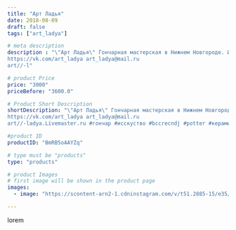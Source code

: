 ```yaml
---
title: "Арт Ладья"
date: 2018-08-09
draft: false
tags: ["art_ladya"]

# meta description
description : "\"Арт Ладья\" Гончарная мастерская в Нижнем Новгороде. Изготовление керамики и мастер//-классы по обучению. 
https://vk.com/art_ladya art_ladya@mail.ru 
art//-l"

# product Price
price: "3000"
priceBefore: "3600.0"

# Product Short Description
shortDescription: "\"Арт Ладья\" Гончарная мастерская в Нижнем Новгороде. Изготовление керамики и мастер//-классы по обучению. 
https://vk.com/art_ladya art_ladya@mail.ru 
art//-ladya.Livemaster.ru #гончар #исскуство #bccrecndj #potter #керамикадляинтерьера #керамикаручнаяработа #керамиканазаказ #handmade #посудаизглины #керамика #гончарнаяпосуда #эксклюзивнаякерамика #painter #dishes #decor #ceramicar #nntoday #claygoods #restaurant #earthenware #ceramic #design #elfish #magic #flowers #ceramicart #teapot #заварочныйчайник #clay #авторскаякерамика"

#product ID
productID: "BmRB5oAAYZq"

# type must be "products"
type: "products"

# product Images
# first image will be shown in the product page
images:
  - image: "https://scontent-arn2-1.cdninstagram.com/v/t51.2885-15/e35/41325501_251907145466443_8877863843699621888_n.jpg?se=7&tp=1&_nc_ht=scontent-arn2-1.cdninstagram.com&_nc_cat=107&_nc_ohc=b522aH5ju4YAX_VUqoY&ccb=7-4&oh=b5f842cf3440b26c91a7ccac884c30d9&oe=60827078&_nc_sid=86f79a&ig_cache_key=MTg0MjI2MjA4MDU3NzcwMTQ4Mg%3D%3D.2-ccb7-4"

---
```

lorem
